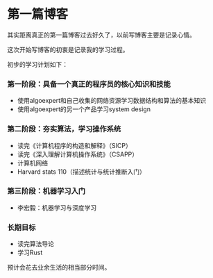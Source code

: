 # 第一篇博客
其实距离真正的第一篇博客过去好久了，以前写博客主要是记录心情。

这次开始写博客的初衷是记录我的学习过程。

初步的学习计划如下：

### 第一阶段：具备一个真正的程序员的核心知识和技能
- 使用algoexpert和自己收集的网络资源学习数据结构和算法的基本知识
- 使用algoexpert的另一个产品学习system design

### 第二阶段：夯实算法，学习操作系统
- 读完《计算机程序的构造和解释》（SICP）
- 读完《深入理解计算机操作系统》（CSAPP）
- 计算机网络
- Harvard stats 110（描述统计与统计推断入门）

### 第三阶段：机器学习入门
- 李宏毅：机器学习与深度学习

### 长期目标
- 读完算法导论
- 学习Rust

预计会花去业余生活的相当部分时间。